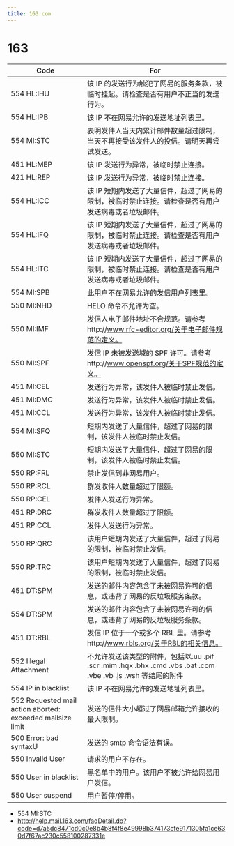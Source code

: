 ```yaml
---
title: 163.com
---
```


# 163

| Code                                                       | For                                                                                                           |
| ---------------------------------------------------------- | ------------------------------------------------------------------------------------------------------------- |
| 554 HL:IHU                                                 | 该 IP 的发送行为触犯了网易的服务条款，被临时挂起。请检查是否有用户不正当的发送行为。                          |
| 554 HL:IPB                                                 | 该 IP 不在网易允许的发送地址列表里。                                                                          |
| 554 MI:STC                                                 | 表明发件人当天内累计邮件数量超过限制，当天不再接受该发件人的投信。请明天再尝试发送。                          |
| 451 HL:MEP                                                 | 该 IP 发送行为异常，被临时禁止连接。                                                                          |
| 421 HL:REP                                                 | 该 IP 发送行为异常，被临时禁止连接。                                                                          |
| 554 HL:ICC                                                 | 该 IP 短期内发送了大量信件，超过了网易的限制，被临时禁止连接。请检查是否有用户发送病毒或者垃圾邮件。          |
| 554 HL:IFQ                                                 | 该 IP 短期内发送了大量信件，超过了网易的限制，被临时禁止连接。请检查是否有用户发送病毒或者垃圾邮件。          |
| 554 HL:ITC                                                 | 该 IP 短期内发送了大量信件，超过了网易的限制，被临时禁止连接。请检查是否有用户发送病毒或者垃圾邮件。          |
| 554 MI:SPB                                                 | 此用户不在网易允许的发信用户列表里。                                                                          |
| 550 MI:NHD                                                 | HELO 命令不允许为空。                                                                                         |
| 550 MI:IMF                                                 | 发信人电子邮件地址不合规范。请参考http://www.rfc-editor.org/关于电子邮件规范的定义。                          |
| 550 MI:SPF                                                 | 发信 IP 未被发送域的 SPF 许可。请参考http://www.openspf.org/关于SPF规范的定义。                               |
| 451 MI:CEL                                                 | 发送行为异常，该发件人被临时禁止发信。                                                                        |
| 451 MI:DMC                                                 | 发送行为异常，该发件人被临时禁止发信。                                                                        |
| 451 MI:CCL                                                 | 发送行为异常，该发件人被临时禁止发信。                                                                        |
| 554 MI:SFQ                                                 | 短期内发送了大量信件，超过了网易的限制，该发件人被临时禁止发信。                                              |
| 550 MI:STC                                                 | 短期内发送了大量信件，超过了网易的限制，该发件人被临时禁止发信。                                              |
| 550 RP:FRL                                                 | 禁止发信到非网易用户。                                                                                        |
| 550 RP:RCL                                                 | 群发收件人数量超过了限额。                                                                                    |
| 550 RP:CEL                                                 | 发件人发送行为异常。                                                                                          |
| 451 RP:DRC                                                 | 群发收件人数量超过了限额。                                                                                    |
| 451 RP:CCL                                                 | 发件人发送行为异常。                                                                                          |
| 550 RP:QRC                                                 | 该用户短期内发送了大量信件，超过了网易的限制，被临时禁止发信。                                                |
| 550 RP:TRC                                                 | 该用户短期内发送了大量信件，超过了网易的限制，被临时禁止发信。                                                |
| 451 DT:SPM                                                 | 发送的邮件内容包含了未被网易许可的信息，或违背了网易的反垃圾服务条款。                                        |
| 554 DT:SPM                                                 | 发送的邮件内容包含了未被网易许可的信息，或违背了网易的反垃圾服务条款。                                        |
| 451 DT:RBL                                                 | 发信 IP 位于一个或多个 RBL 里。请参考http://www.rbls.org/关于RBL的相关信息。                                  |
| 552 Illegal Attachment                                     | 不允许发送该类型的附件，包括以.uu .pif .scr .mim .hqx .bhx .cmd .vbs .bat .com .vbe .vb .js .wsh 等结尾的附件 |
| 554 IP in blacklist                                        | 该 IP 不在网易允许的发送地址列表里。                                                                          |
| 552 Requested mail action aborted: exceeded mailsize limit | 发送的信件大小超过了网易邮箱允许接收的最大限制。                                                              |
| 500 Error: bad syntaxU                                     | 发送的 smtp 命令语法有误。                                                                                    |
| 550 Invalid User                                           | 请求的用户不存在。                                                                                            |
| 550 User in blacklist                                      | 黑名单中的用户。该用户不被允许给网易用户发信。                                                                |
| 550 User suspend                                           | 用户暂停/停用。                                                                                               |

- 554 MI:STC
- http://help.mail.163.com/faqDetail.do?code=d7a5dc8471cd0c0e8b4b8f4f8e49998b374173cfe9171305fa1ce630d7f67ac230c558100287331e
